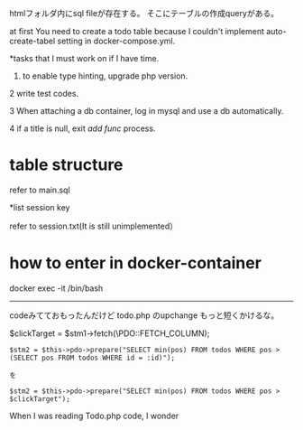 htmlフォルダ内にsql fileが存在する。
そこにテーブルの作成queryがある。

at first You need to create a todo table because I couldn't implement auto-create-tabel setting in docker-compose.yml.


*tasks that I must work on if I have time.
1. to enable type hinting, upgrade php version.

2 write test codes.

3 When attaching a db container, log in mysql and use a db automatically.

4 if a title is null, exit *add func* process.


# table structure

refer to main.sql

*list session key

refer to session.txt(It is still unimplemented）

# how to enter in docker-container

docker exec -it <container id> /bin/bash

---------------------------------------------------

codeみてておもったんだけど todo.php のupchange もっと短くかけるな。

 $clickTarget = $stm1->fetch(\PDO::FETCH_COLUMN);

    $stm2 = $this->pdo->prepare("SELECT min(pos) FROM todos WHERE pos > (SELECT pos FROM todos WHERE id = :id)");
    
    を
    
    $stm2 = $this->pdo->prepare("SELECT min(pos) FROM todos WHERE pos > $clickTarget");
    
    


When I was reading Todo.php code, I wonder 

